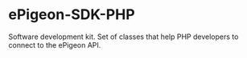 # ePigeon-SDK-PHP
Software development kit. Set of classes that help PHP developers to connect to the ePigeon API.
